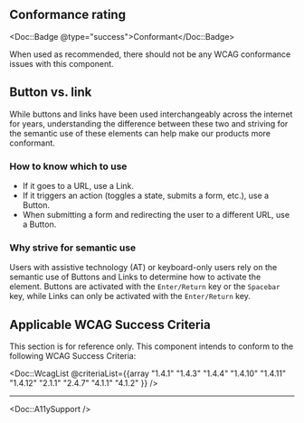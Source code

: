 ## Conformance rating

<Doc::Badge @type="success">Conformant</Doc::Badge>

When used as recommended, there should not be any WCAG conformance issues with this component.

## Button vs. link

While buttons and links have been used interchangeably across the internet for years, understanding the difference between these two and striving for the semantic use of these elements can help make our products more conformant. 

### How to know which to use

- If it goes to a URL, use a Link. 
- If it triggers an action (toggles a state, submits a form, etc.), use a Button. 
- When submitting a form and redirecting the user to a different URL, use a Button.

### Why strive for semantic use

Users with assistive technology (AT) or keyboard-only users rely on the semantic use of Buttons and Links to determine how to activate the element. Buttons are activated with the `Enter/Return` key or the `Spacebar` key, while Links can only be activated with the `Enter/Return` key.

## Applicable WCAG Success Criteria

This section is for reference only. This component intends to conform to the following WCAG Success Criteria:

<Doc::WcagList @criteriaList={{array "1.4.1" "1.4.3" "1.4.4" "1.4.10" "1.4.11" "1.4.12" "2.1.1" "2.4.7" "4.1.1" "4.1.2" }} />

---

<Doc::A11ySupport />
